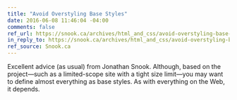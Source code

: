 ```yaml
---
title: "Avoid Overstyling Base Styles"
date: 2016-06-08 11:46:04 -04:00
comments: false
ref_url: https://snook.ca/archives/html_and_css/avoid-overstyling-base-styles
in_reply_to: https://snook.ca/archives/html_and_css/avoid-overstyling-base-styles
ref_source: Snook.ca
---
```


Excellent advice (as usual) from Jonathan Snook. Although, based on the project—such as a limited-scope site with a tight size limit—you may want to define almost everything as base styles. As with everything on the Web, it depends.